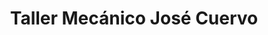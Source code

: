 ---
title: "Taller Mecánico José Cuervo"
url: /san-pedro/taller-mecanico-jose-cuervo/
shop: Autowerkstatt
---